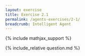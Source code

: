 ```yaml
---
layout: exercise
title: Exercise 2.1
permalink: /agents-exercises/2-1/
breadcrumb: Intelligent Agent
---
```


{% include mathjax_support %}

<div><i class="arrow-up loader" data-chapter="agents-exercises" data-exercise="ex_1" data-rating="0"></i></div>
{% include_relative question.md %}
